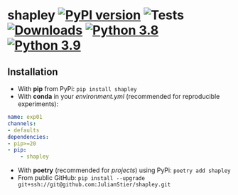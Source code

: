 # shapley [![PyPI version](https://badge.fury.io/py/shapley.svg)](https://badge.fury.io/py/shapley) ![Tests](https://github.com/JulianStier/shapley/workflows/Tests/badge.svg) [![Downloads](https://pepy.tech/badge/shapley)](https://pepy.tech/project/shapley) [![Python 3.8](https://img.shields.io/badge/python-3.8-blue.svg)](https://www.python.org/downloads/release/python-380/) [![Python 3.9](https://img.shields.io/badge/python-3.9-blue.svg)](https://www.python.org/downloads/release/python-390/)


## Installation
- With **pip** from PyPi: ``pip install shapley``
- With **conda** in your *environment.yml* (recommended for reproducible experiments):
```yaml
name: exp01
channels:
- defaults
dependencies:
- pip>=20
- pip:
    - shapley
```
- With **poetry** (recommended for *projects*) using PyPi: ``poetry add shapley``
- From public GitHub: ``pip install --upgrade git+ssh://git@github.com:JulianStier/shapley.git``
